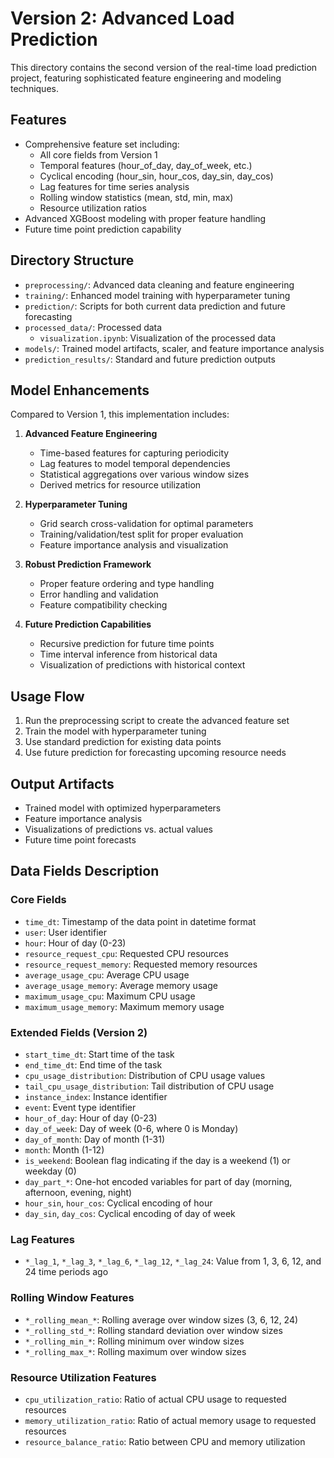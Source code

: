 # Version 2: Advanced Load Prediction

This directory contains the second version of the real-time load prediction project, featuring sophisticated feature engineering and modeling techniques.

## Features
- Comprehensive feature set including:
  - All core fields from Version 1
  - Temporal features (hour_of_day, day_of_week, etc.)
  - Cyclical encoding (hour_sin, hour_cos, day_sin, day_cos)
  - Lag features for time series analysis
  - Rolling window statistics (mean, std, min, max)
  - Resource utilization ratios
- Advanced XGBoost modeling with proper feature handling
- Future time point prediction capability

## Directory Structure
- `preprocessing/`: Advanced data cleaning and feature engineering
- `training/`: Enhanced model training with hyperparameter tuning
- `prediction/`: Scripts for both current data prediction and future forecasting
- `processed_data/`: Processed data
  - `visualization.ipynb`: Visualization of the processed data
- `models/`: Trained model artifacts, scaler, and feature importance analysis
- `prediction_results/`: Standard and future prediction outputs

## Model Enhancements
Compared to Version 1, this implementation includes:

1. **Advanced Feature Engineering**
   - Time-based features for capturing periodicity
   - Lag features to model temporal dependencies
   - Statistical aggregations over various window sizes
   - Derived metrics for resource utilization

2. **Hyperparameter Tuning**
   - Grid search cross-validation for optimal parameters
   - Training/validation/test split for proper evaluation
   - Feature importance analysis and visualization

3. **Robust Prediction Framework**
   - Proper feature ordering and type handling
   - Error handling and validation
   - Feature compatibility checking

4. **Future Prediction Capabilities**
   - Recursive prediction for future time points
   - Time interval inference from historical data
   - Visualization of predictions with historical context

## Usage Flow
1. Run the preprocessing script to create the advanced feature set
2. Train the model with hyperparameter tuning
3. Use standard prediction for existing data points
4. Use future prediction for forecasting upcoming resource needs

## Output Artifacts
- Trained model with optimized hyperparameters
- Feature importance analysis
- Visualizations of predictions vs. actual values
- Future time point forecasts

## Data Fields Description

### Core Fields
- `time_dt`: Timestamp of the data point in datetime format
- `user`: User identifier
- `hour`: Hour of day (0-23)
- `resource_request_cpu`: Requested CPU resources
- `resource_request_memory`: Requested memory resources 
- `average_usage_cpu`: Average CPU usage 
- `average_usage_memory`: Average memory usage
- `maximum_usage_cpu`: Maximum CPU usage
- `maximum_usage_memory`: Maximum memory usage

### Extended Fields (Version 2)
- `start_time_dt`: Start time of the task
- `end_time_dt`: End time of the task
- `cpu_usage_distribution`: Distribution of CPU usage values
- `tail_cpu_usage_distribution`: Tail distribution of CPU usage
- `instance_index`: Instance identifier
- `event`: Event type identifier
- `hour_of_day`: Hour of day (0-23)
- `day_of_week`: Day of week (0-6, where 0 is Monday)
- `day_of_month`: Day of month (1-31)
- `month`: Month (1-12)
- `is_weekend`: Boolean flag indicating if the day is a weekend (1) or weekday (0)
- `day_part_*`: One-hot encoded variables for part of day (morning, afternoon, evening, night)
- `hour_sin`, `hour_cos`: Cyclical encoding of hour
- `day_sin`, `day_cos`: Cyclical encoding of day of week

### Lag Features
- `*_lag_1`, `*_lag_3`, `*_lag_6`, `*_lag_12`, `*_lag_24`: Value from 1, 3, 6, 12, and 24 time periods ago

### Rolling Window Features
- `*_rolling_mean_*`: Rolling average over window sizes (3, 6, 12, 24)
- `*_rolling_std_*`: Rolling standard deviation over window sizes
- `*_rolling_min_*`: Rolling minimum over window sizes
- `*_rolling_max_*`: Rolling maximum over window sizes

### Resource Utilization Features
- `cpu_utilization_ratio`: Ratio of actual CPU usage to requested resources
- `memory_utilization_ratio`: Ratio of actual memory usage to requested resources
- `resource_balance_ratio`: Ratio between CPU and memory utilization